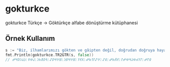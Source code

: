 # gokturkce
gokturkce Türkçe -> Göktürkçe alfabe dönüştürme kütüphanesi

## Örnek Kullanım

```go
s := "Biz, ilhamlarımızı gökten ve gâipten değil, doğrudan doğruya hayattan almış bulunuyoruz"
fmt.Println(gokturkce.TR2GTR(s, false))
// 𐰋𐰃𐰔:𐰃𐰠𐰴𐰢𐰞𐰺𐰢𐰔𐰃:𐰏𐰜𐱅𐰤:𐰋𐰀:𐰍𐰀𐰃𐰯𐱅𐰤:𐰓𐰏𐰠:𐰑𐰍𐰺𐰑𐰣:𐰑𐰍𐰺𐰖𐰀:𐰚𐰖𐱃𐱅𐰣:𐰞𐰢𐱁:𐰉𐰞𐰣𐰖𐰺𐰔
```